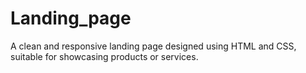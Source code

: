 # Landing_page
A clean and responsive landing page designed using HTML and CSS, suitable for showcasing products or services.
